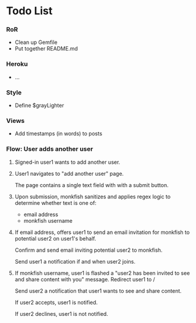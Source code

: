 # Todo List #

### RoR ###

* Clean up Gemfile
* Put together README.md

### Heroku ###

* ...

### Style ###

* Define $grayLighter

### Views ###

* Add timestamps (in words) to posts


### Flow: User adds another user ###

1. Signed-in user1 wants to add another user.
1. User1 navigates to "add another user" page.

    The page contains a single text field with with a submit button.

1. Upon submission, monkfish sanitizes and applies regex logic to determine
   whether text is one of:

    * email address
    * monkfish username

1. If email address, offers user1 to send an email invitation for monkfish
   to potential user2 on user1's behalf.

    Confirm and send email inviting potential user2 to monkfish.

    Send user1 a notification if and when user2 joins.

1. If monkfish username, user1 is flashed a "user2 has been invited to see
   and share content with you" message. Redirect user1 to /

    Send user2 a notification that user1 wants to see and share content.

    If user2 accepts, user1 is notified.

    If user2 declines, user1 is not notified.